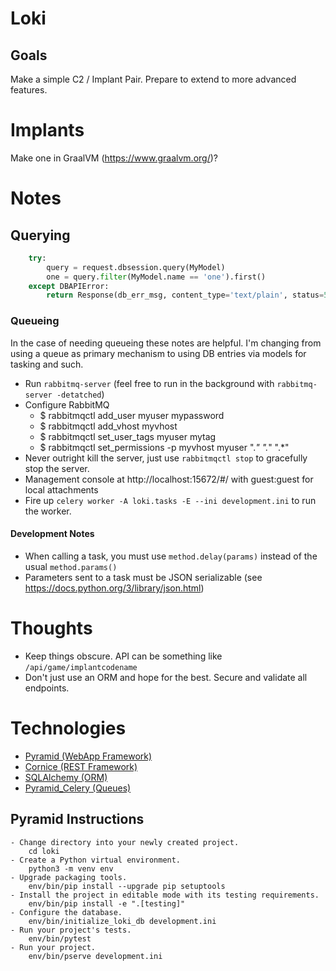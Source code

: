 # Loki

## Goals

Make a simple C2 / Implant Pair.  Prepare to extend to more advanced features.


# Implants

Make one in GraalVM (https://www.graalvm.org/)?


# Notes

## Querying

```python
    try:
        query = request.dbsession.query(MyModel)
        one = query.filter(MyModel.name == 'one').first()
    except DBAPIError:
        return Response(db_err_msg, content_type='text/plain', status=500)
```

### Queueing
In the case of needing queueing these notes are helpful.  I'm changing from using a queue as primary mechanism to using
DB entries via models for tasking and such.

  - Run `rabbitmq-server` (feel free to run in the background with `rabbitmq-server -detatched`)
  - Configure RabbitMQ
    - $ rabbitmqctl add_user myuser mypassword
    - $ rabbitmqctl add_vhost myvhost
    - $ rabbitmqctl set_user_tags myuser mytag
    - $ rabbitmqctl set_permissions -p myvhost myuser ".*" ".*" ".*"
  - Never outright kill the server, just use `rabbitmqctl stop` to gracefully stop the server.
  - Management console at http://localhost:15672/#/  with guest:guest for local attachments
  - Fire up `celery worker -A loki.tasks -E --ini development.ini` to run the worker.

#### Development Notes
  
  - When calling a task, you must use `method.delay(params)` instead of the usual `method.params()`
  - Parameters sent to a task must be JSON serializable (see https://docs.python.org/3/library/json.html)
# Thoughts

  - Keep things obscure.  API can be something like `/api/game/implantcodename`
  - Don't just use an ORM and hope for the best. Secure and validate all endpoints.

# Technologies

  - [Pyramid (WebApp Framework)](https://trypyramid.com/)
  - [Cornice (REST Framework)](https://cornice.readthedocs.io/en/latest/)
  - [SQLAlchemy (ORM)](http://www.sqlalchemy.org/)
  - [Pyramid_Celery (Queues)](https://github.com/sontek/pyramid_celery)

## Pyramid Instructions

```
- Change directory into your newly created project.
    cd loki
- Create a Python virtual environment.
    python3 -m venv env
- Upgrade packaging tools.
    env/bin/pip install --upgrade pip setuptools
- Install the project in editable mode with its testing requirements.
    env/bin/pip install -e ".[testing]"
- Configure the database.
    env/bin/initialize_loki_db development.ini
- Run your project's tests.
    env/bin/pytest
- Run your project.
    env/bin/pserve development.ini
```